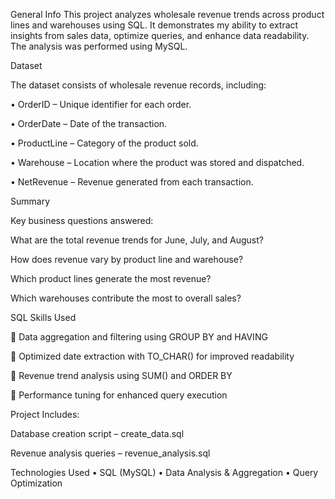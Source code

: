 General Info
This project analyzes wholesale revenue trends across product lines and warehouses using SQL. It demonstrates my ability to extract insights from sales data, optimize queries, and enhance data readability. The analysis was performed using MySQL.

Dataset 

The dataset consists of wholesale revenue records, including: 

•	OrderID – Unique identifier for each order.


•	OrderDate – Date of the transaction.


•	ProductLine – Category of the product sold.


•	Warehouse – Location where the product was stored and dispatched.


•	NetRevenue – Revenue generated from each transaction.




Summary


Key business questions answered:

 What are the total revenue trends for June, July, and August?
 
How does revenue vary by product line and warehouse?

Which product lines generate the most revenue?

Which warehouses contribute the most to overall sales?



SQL Skills Used



🔹 Data aggregation and filtering using GROUP BY and HAVING

🔹 Optimized date extraction with TO_CHAR() for improved readability

🔹 Revenue trend analysis using SUM() and ORDER BY

🔹 Performance tuning for enhanced query execution



Project Includes:


 Database creation script – create_data.sql
 
 Revenue analysis queries – revenue_analysis.sql
 
Technologies Used
•	SQL (MySQL)
•	Data Analysis & Aggregation
•	Query Optimization

